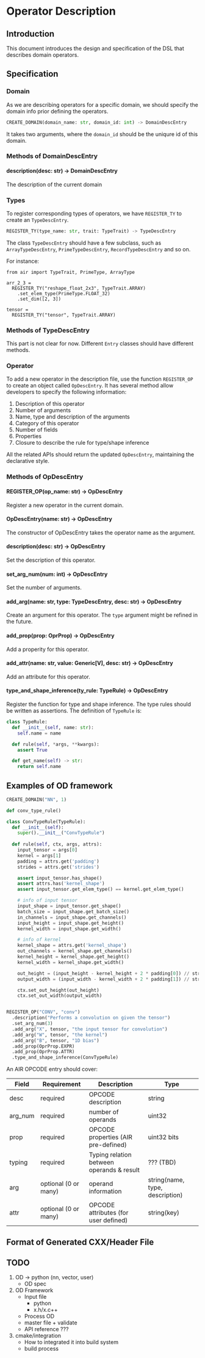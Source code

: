 # Operator Description

## Introduction

This document introduces the design and specification of the DSL that describes domain operators.

## Specification

### Domain

As we are describing operators for a specific domain, we should specify the domain info prior defining the operators.

```python
CREATE_DOMAIN(domain_name: str, domain_id: int) -> DomainDescEntry
```

It takes two arguments, where the `domain_id` should be the uniqure id of this domain.

### Methods of DomainDescEntry

#### description(desc: str) -> DomainDescEntry

The description of the current domain


### Types

To register corresponding types of operators, we have `REGISTER_TY` to create an `TypeDescEntry`.

```python
REGISTER_TY(type_name: str, trait: TypeTrait) -> TypeDescEntry
```

The class `TypeDescEntry` should have a few subclass, such as `ArrayTypeDescEntry`, `PrimeTypeDescEntry`, `RecordTypeDescEntry` and so on.

For instance:

```python3
from air import TypeTrait, PrimeType, ArrayType

arr_2_3 = 
  REGISTER_TY("reshape_float_2x3", TypeTrait.ARRAY)
    .set_elem_type(PrimeType.FLOAT_32)
    .set_dim([2, 3])

tensor =
  REGISTER_TY("tensor", TypeTrait.ARRAY)
```

### Methods of TypeDescEntry

This part is not clear for now. Different `Entry` classes should have different methods.

### Operator

To add a new operator in the description file, use the function `REGISTER_OP` to create an object called `OpDescEntry`. It has several method allow developers to specify the following information:

1. Description of this operator
2. Number of arguments
3. Name, type and description of the arguments
4. Category of this operator
5. Number of fields
6. Properties
7. Closure to describe the rule for type/shape inference

All the related APIs should return the updated `OpDescEntry`, maintaining the declarative style.

### Methods of OpDescEntry

#### REGISTER_OP(op_name: str) -> OpDescEntry

Register a new operator in the current domain.

#### OpDescEntry(name: str) -> OpDescEntry

The constructor of OpDescEntry takes the operator name as the argument.

#### description(desc: str) -> OpDescEntry

Set the description of this operator.

#### set_arg_num(num: int) -> OpDescEntry

Set the number of arguments.

#### add_arg(name: str, type: TypeDescEntry, desc: str) -> OpDescEntry

Create an argument for this operator. The `type` argument might be refined in the future.

#### add_prop(prop: OprProp) -> OpDescEntry

Add a properity for this operator.

#### add_attr(name: str, value: Generic[V], desc: str) -> OpDescEntry

Add an attribute for this operator.

#### type_and_shape_inference(ty_rule: TypeRule) -> OpDescEntry

Register the function for type and shape inference. The type rules should be written as assertions. The definition of `TypeRule` is:

```python
class TypeRule:
  def __init__(self, name: str):
    self.name = name

  def rule(self, *args, **kwargs):
    assert True

  def get_name(self) -> str:
    return self.name
```

## Examples of OD framework

```python
CREATE_DOMAIN("NN", 1)

def conv_type_rule()

class ConvTypeRule(TypeRule):
  def __init__(self):
    super().__init__("ConvTypeRule")
  
  def rule(self, ctx, args, attrs):
    input_tensor = args[0]
    kernel = args[1]
    padding = attrs.get('padding')
    strides = attrs.get('strides')

    assert input_tensor.has_shape()
    assert attrs.has('kernel_shape')
    assert input_tensor.get_elem_type() == kernel.get_elem_type()

    # info of input tensor
    input_shape = input_tensor.get_shape()
    batch_size = input_shape.get_batch_size()
    in_channels = input_shape.get_channels()
    input_height = input_shape.get_height()
    kernel_width = input_shape.get_width()

    # info of kernel
    kernel_shape = attrs.get('kernel_shape')
    out_channels = kernel_shape.get_channels()
    kernel_height = kernel_shape.get_height()
    kernel_width = kernel_shape.get_width()

    out_height = (input_height - kernel_height + 2 * padding[0]) // stride[0] + 1
    output_width = (input_width - kernel_width + 2 * padding[1]) // stride[1] + 1

    ctx.set_out_height(out_height)
    ctx.set_out_width(output_width)


REGISTER_OP("CONV", "conv")
  .description("Performs a convolution on given the tensor")
  .set_arg_num(3)
  .add_arg("X", tensor, "the input tensor for convolution")
  .add_arg("W", tensor, "the kernel")
  .add_arg("B", tensor, "1D bias")
  .add_prop(OprProp.EXPR)
  .add_prop(OprProp.ATTR)
  .type_and_shape_inference(ConvTypeRule)
```

An AIR OPCODE entry should cover:

| Field   | Requirement          | Description                               | Type                            |
| ------- | -------------------- | ----------------------------------------- | ------------------------------- |
| desc    | required             | OPCODE description                        | string                          |
| arg_num | required             | number of operands                        | uint32                          |
| prop    | required             | OPCODE properties (AIR pre-defined)       | uint32 bits                     |
| typing  | required             | Typing relation between operands & result | ??? (TBD)                       |
| arg     | optional (0 or many) | operand information                       | string(name, type, description) |
| attr    | optional (0 or many) | OPCODE attributes (for user defined)      | string(key)                     |


## Format of Generated CXX/Header File

## TODO

1. OD -> python (nn, vector, user)
    - OD spec
2. OD Framework
    - Input file
        - python
        - x.h/x.c++
    - Process OD
    - master file + validate
    - API reference ???
3. cmake/integration
    - How to integrated it into build system
    - build process